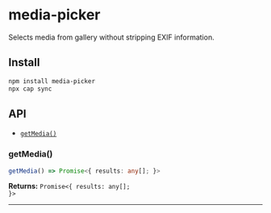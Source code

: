 # media-picker

Selects media from gallery without stripping EXIF information.

## Install

```bash
npm install media-picker
npx cap sync
```

## API

<docgen-index>

* [`getMedia()`](#getmedia)

</docgen-index>

<docgen-api>
<!--Update the source file JSDoc comments and rerun docgen to update the docs below-->

### getMedia()

```typescript
getMedia() => Promise<{ results: any[]; }>
```

**Returns:** <code>Promise&lt;{ results: any[]; }&gt;</code>

--------------------

</docgen-api>
